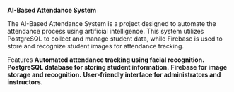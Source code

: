 **AI-Based Attendance System**



The AI-Based Attendance System is a project designed to automate the attendance process using artificial intelligence.
This system utilizes PostgreSQL to collect and manage student data, while Firebase is used to store and recognize student images for attendance tracking.

Features
**Automated attendance tracking using facial recognition.**
**PostgreSQL database for storing student information.**
**Firebase for image storage and recognition.**
**User-friendly interface for administrators and instructors.**
